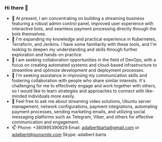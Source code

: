 ### Hi there 👋

- 🔭 At present, I am concentrating on building a streaming business featuring a robust admin control panel, improved user experience with interactive bots, and seamless payment processing directly through the bots themselves.
- 🌱 I'm expanding my knowledge and practical experience in Kubernetes, Terraform, and Jenkins. I have some familiarity with these tools, and I'm looking to deepen my understanding and skills through further exploration and hands-on practice.
- 👯 I am seeking collaboration opportunities in the field of DevOps, with a focus on creating automated systems and cloud-based infrastructure to streamline and optimize development and deployment processes.
- 🤔 I'm seeking assistance in improving my communication skills and fostering collaboration with people who share similar interests. It's challenging for me to effectively engage and work together with others, so I would like to learn strategies and approaches to connect with like-minded individuals more easily.
- 💬 Feel free to ask me about streaming video solutions, Ubuntu server management, network configurations, payment integrations, automating payment processes, sending marketing emails, and utilizing social messaging platforms such as Telegram, Viber, and others for effective communication and engagement.
- 📫  Phone: +380995390629
      Email: adalbertbarta@gmail.com or adalbert@jsonsmile.com
      Skype: adalbert.barta
